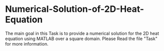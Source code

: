 # Numerical-Solution-of-2D-Heat-Equation
The main goal in this Task is to provide a numerical solution for the 2D heat equation using MATLAB over a square domain. Please Read the file "Task" for more information.
